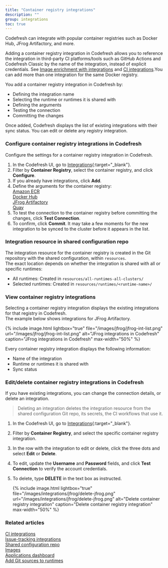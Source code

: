 ```yaml
---
title: "Container registry integrations"
description: ""
group: integrations
toc: true
---
```


Codefresh can integrate with popular container registries such as Docker Hub, JFrog Artifactory, and more.  

Adding a container registry integration in Codefresh allows you to reference the integration in third-party CI platforms/tools such as GitHub Actions and Codefresh Classic by the name of the integration, instead of explicit credentials. See [Image enrichment with integrations]({{site.baseurl}}/docs/integrations/image-enrichment-overview/) and [CI integrations]({{site.baseurl}}/docs/integrations/ci-integrations/).You can add more than one integration for the same Docker registry.  

You add a container registry integration in Codefresh by:
* Defining the integration name 
* Selecting the runtime or runtimes it is shared with
* Defining the arguments
* Testing the connection 
* Committing the changes

Once added, Codefresh displays the list of existing integrations with their sync status. You can edit or delete any registry integration. 


### Configure container registry integrations in Codefresh
Configure the settings for a container registry integration in Codefresh.

1. In the Codefresh UI, go to [Integrations](https://g.codefresh.io/2.0/account-settings/integrations){:target="\_blank"}.
1. Filter by **Container Registry**, select the container registry, and click **Configure**.
1. If you already have integrations, click **Add**.
1. Define the arguments for the container registry:  
  [Amazon ECR]({{site.baseurl}}/docs/integrations/container-registries/amazon-ecr/)   
  [Docker Hub]({{site.baseurl}}/docs/integrations/container-registries/dockerhub/)   
  [JFrog Artifactory]({{site.baseurl}}/docs/integrations/container-registries/jfrog/)  
  [Quay]({{site.baseurl}}/docs/integrations/container-registries/quay/)  
1. To test the connection to the container registry before committing the changes, click **Test Connection**.
1. To confirm, click **Commit**.
  It may take a few moments for the new integration to be synced to the cluster before it appears in the list.

### Integration resource in shared configuration repo
The integration resource for the container registry is created in the Git repository with the shared configuration, within `resources`.  
The exact location depends on whether the integration is shared with all or specific runtimes:  
* All runtimes: Created in `resources/all-runtimes-all-clusters/`
* Selected runtimes: Created in `resources/runtimes/<runtime-name>/`

### View container registry integrations
Selecting a container registry integration displays the existing integrations for that registry in Codefresh.  
The example below shows integrations for JFrog Artifactory.  

{% include image.html 
lightbox="true" 
file="/images/jfrog/jfrog-int-list.png" 
url="/images/jfrog/jfrog-int-list.png"
alt="JFrog integrations in Codefresh"
caption="JFrog integrations in Codefresh"
max-width="50%"
%}

Every container registry integration displays the following information:
* Name of the integration
* Runtime or runtimes it is shared with
* Sync status

### Edit/delete container registry integrations in Codefresh
If you have existing integrations, you can change the connection details, or delete an integration.
>Deleting an integration deletes the integration resource from the shared configuration Git repo, its secrets, the CI workflows that 
use it. 

1. In the Codefresh UI, go to [Integrations](https://g.codefresh.io/2.0/account-settings/integrations){:target="\_blank"}.
1. Filter by **Container Registry**, and select the specific container registry integration.
1. In the row with the integration to edit or delete, click the three dots and select **Edit** or **Delete**.
1. To edit, update the **Username** and **Password** fields, and click **Test Connection** to verify the account credentials.
1. To delete, type **DELETE** in the text box as instructed.

    {% include 
   image.html 
   lightbox="true" 
   file="/images/integrations/jfrog/delete-jfrog.png" 
   url="/images/integrations/jfrog/delete-jfrog.png" 
   alt="Delete container registry integration" 
   caption="Delete container registry integration"
   max-width="50%" 
   %}

### Related articles
[CI integrations]({{site.baseurl}}/docs/integrations/ci-integrations/)  
[Issue-tracking integrations]({{site.baseurl}}/docs/integrations/issue-tracking/)  
[Shared configuration repo]({{site.baseurl}}/docs/reference/shared-configuration/)  
[Images]({{site.baseurl}}/docs/deployment/images/)  
[Applications dashboard]({{site.baseurl}}/docs/deployment/applications-dashboard/)    
[Add Git sources to runtimes]({{site.baseurl}}/docs/runtime/git-sources/)  
